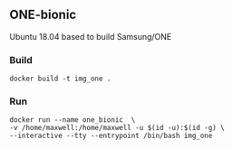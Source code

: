 ## ONE-bionic

Ubuntu 18.04 based to build Samsung/ONE

### Build

```
docker build -t img_one .
```

### Run

```
docker run --name one_bionic  \
-v /home/maxwell:/home/maxwell -u $(id -u):$(id -g) \
--interactive --tty --entrypoint /bin/bash img_one
```
